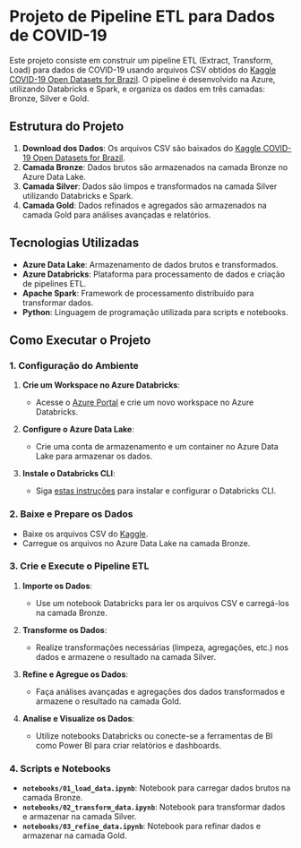 # Projeto de Pipeline ETL para Dados de COVID-19

Este projeto consiste em construir um pipeline ETL (Extract, Transform, Load) para dados de COVID-19 usando arquivos CSV obtidos do [Kaggle COVID-19 Open Datasets for Brazil](https://www.kaggle.com/datasets/cprete/covid19-open-datasets-for-brazil). O pipeline é desenvolvido na Azure, utilizando Databricks e Spark, e organiza os dados em três camadas: Bronze, Silver e Gold.

## Estrutura do Projeto

1. **Download dos Dados**: Os arquivos CSV são baixados do [Kaggle COVID-19 Open Datasets for Brazil](https://www.kaggle.com/datasets/cprete/covid19-open-datasets-for-brazil).
2. **Camada Bronze**: Dados brutos são armazenados na camada Bronze no Azure Data Lake.
3. **Camada Silver**: Dados são limpos e transformados na camada Silver utilizando Databricks e Spark.
4. **Camada Gold**: Dados refinados e agregados são armazenados na camada Gold para análises avançadas e relatórios.

## Tecnologias Utilizadas

- **Azure Data Lake**: Armazenamento de dados brutos e transformados.
- **Azure Databricks**: Plataforma para processamento de dados e criação de pipelines ETL.
- **Apache Spark**: Framework de processamento distribuído para transformar dados.
- **Python**: Linguagem de programação utilizada para scripts e notebooks.

## Como Executar o Projeto

### 1. Configuração do Ambiente

1. **Crie um Workspace no Azure Databricks**:
   - Acesse o [Azure Portal](https://portal.azure.com/) e crie um novo workspace no Azure Databricks.

2. **Configure o Azure Data Lake**:
   - Crie uma conta de armazenamento e um container no Azure Data Lake para armazenar os dados.

3. **Instale o Databricks CLI**:
   - Siga [estas instruções](https://docs.databricks.com/dev-tools/cli/index.html) para instalar e configurar o Databricks CLI.

### 2. Baixe e Prepare os Dados

- Baixe os arquivos CSV do [Kaggle](https://www.kaggle.com/datasets/cprete/covid19-open-datasets-for-brazil).
- Carregue os arquivos no Azure Data Lake na camada Bronze.

### 3. Crie e Execute o Pipeline ETL

1. **Importe os Dados**:
   - Use um notebook Databricks para ler os arquivos CSV e carregá-los na camada Bronze.

2. **Transforme os Dados**:
   - Realize transformações necessárias (limpeza, agregações, etc.) nos dados e armazene o resultado na camada Silver.

3. **Refine e Agregue os Dados**:
   - Faça análises avançadas e agregações dos dados transformados e armazene o resultado na camada Gold.

4. **Analise e Visualize os Dados**:
   - Utilize notebooks Databricks ou conecte-se a ferramentas de BI como Power BI para criar relatórios e dashboards.

### 4. Scripts e Notebooks

- **`notebooks/01_load_data.ipynb`**: Notebook para carregar dados brutos na camada Bronze.
- **`notebooks/02_transform_data.ipynb`**: Notebook para transformar dados e armazenar na camada Silver.
- **`notebooks/03_refine_data.ipynb`**: Notebook para refinar dados e armazenar na camada Gold.

